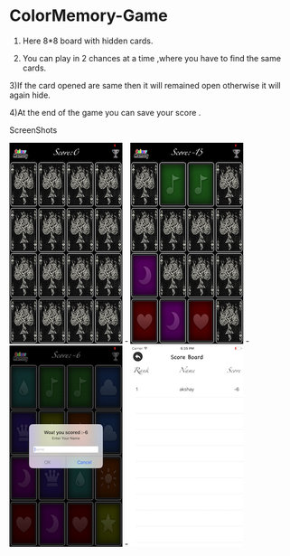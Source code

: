 # ColorMemory-Game


1) Here 8*8 board with hidden cards.

2) You can play in 2 chances at a time ,where you have to find the same cards.

3)If the card opened are same then it will remained open otherwise it will again hide.

4)At the end of the game you can save your score .


ScreenShots

![Alt text](/ColorMemoryScreenshots/MainScreen.png?raw=true  "MainScreen")  -  ![Alt text](/ColorMemoryScreenshots/PlayingScreen.png?raw=true  "PlayingScreen")  -  ![Alt text](/ColorMemoryScreenshots/saveResult.png?raw=true  "saveResultScreen")  -   ![Alt text](/ColorMemoryScreenshots/ScoreBoard.png?raw=true  "ScoreBoard")  


